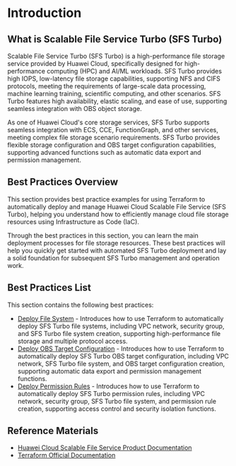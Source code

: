 # Introduction

## What is Scalable File Service Turbo (SFS Turbo)

Scalable File Service Turbo (SFS Turbo) is a high-performance file storage service provided by Huawei Cloud, specifically designed for high-performance computing (HPC) and AI/ML workloads. SFS Turbo provides high IOPS, low-latency file storage capabilities, supporting NFS and CIFS protocols, meeting the requirements of large-scale data processing, machine learning training, scientific computing, and other scenarios. SFS Turbo features high availability, elastic scaling, and ease of use, supporting seamless integration with OBS object storage.

As one of Huawei Cloud's core storage services, SFS Turbo supports seamless integration with ECS, CCE, FunctionGraph, and other services, meeting complex file storage scenario requirements. SFS Turbo provides flexible storage configuration and OBS target configuration capabilities, supporting advanced functions such as automatic data export and permission management.

## Best Practices Overview

This section provides best practice examples for using Terraform to automatically deploy and manage Huawei Cloud Scalable File Service (SFS Turbo), helping you understand how to efficiently manage cloud file storage resources using Infrastructure as Code (IaC).

Through the best practices in this section, you can learn the main deployment processes for file storage resources. These best practices will help you quickly get started with automated SFS Turbo deployment and lay a solid foundation for subsequent SFS Turbo management and operation work.

## Best Practices List

This section contains the following best practices:

* [Deploy File System](file_system.md) - Introduces how to use Terraform to automatically deploy SFS Turbo file systems, including VPC network, security group, and SFS Turbo file system creation, supporting high-performance file storage and multiple protocol access.
* [Deploy OBS Target Configuration](obs_target_configuration.md) - Introduces how to use Terraform to automatically deploy SFS Turbo OBS target configuration, including VPC network, SFS Turbo file system, and OBS target configuration creation, supporting automatic data export and permission management functions.
* [Deploy Permission Rules](permission_rule.md) - Introduces how to use Terraform to automatically deploy SFS Turbo permission rules, including VPC network, security group, SFS Turbo file system, and permission rule creation, supporting access control and security isolation functions.

## Reference Materials

- [Huawei Cloud Scalable File Service Product Documentation](https://support.huaweicloud.com/sfsturbo/index.html)
- [Terraform Official Documentation](https://www.terraform.io/docs/index.html)
